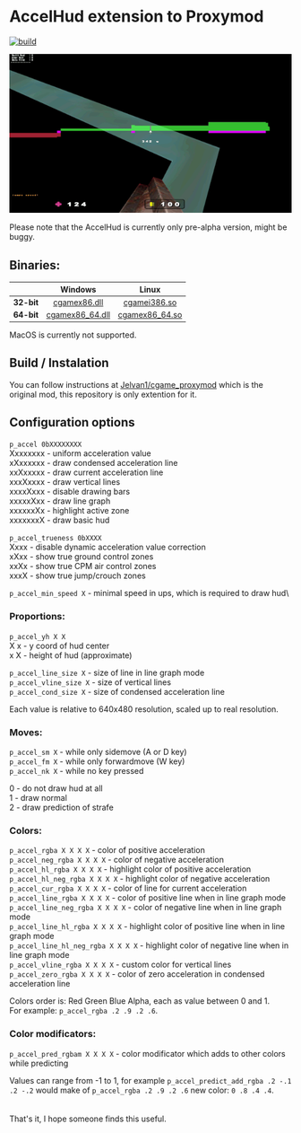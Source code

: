 # AccelHud extension to Proxymod

[![build](https://github.com/Kazzaky/AccelHud/actions/workflows/build_all.yml/badge.svg)](https://github.com/Kazzaky/AccelHud/actions/workflows/build_all.yml)

![demo of accel hud](./demo-small.gif)

Please note that the AccelHud is currently only pre-alpha version, might be buggy.

## Binaries:

|            | **Windows** | **Linux** |
| :--------: | :---------: | :-------: |
| **32-bit** | [cgamex86.dll](../../releases/download/latest/cgamex86.dll) | [cgamei386.so](../../releases/download/latest/cgamei386.so) |
| **64-bit** | [cgamex86_64.dll](../../releases/download/latest/cgamex86_64.dll) | [cgamex86_64.so](../../releases/download/latest/cgamex86_64.so) |

MacOS is currently not supported.

## Build / Instalation

You can follow instructions at [Jelvan1/cgame_proxymod](https://github.com/Jelvan1/cgame_proxymod) which is the original mod, this repository is only extention for it.

## Configuration options

`p_accel 0bXXXXXXXX`\
Xxxxxxxx - uniform acceleration value\
xXxxxxxx - draw condensed acceleration line\
xxXxxxxx - draw current acceleration line\
xxxXxxxx - draw vertical lines\
xxxxXxxx - disable drawing bars\
xxxxxXxx - draw line graph\
xxxxxxXx - highlight active zone\
xxxxxxxX - draw basic hud

`p_accel_trueness 0bXXXX`\
Xxxx - disable dynamic acceleration value correction\
xXxx - show true ground control zones\
xxXx - show true CPM air control zones\
xxxX - show true jump/crouch zones

`p_accel_min_speed X` - minimal speed in ups, which is required to draw hud\

### Proportions:
`p_accel_yh X X`\
X x - y coord of hud center\
x X - height of hud (approximate)

`p_accel_line_size X` - size of line in line graph mode\
`p_accel_vline_size X` - size of vertical lines\
`p_accel_cond_size X` - size of condensed acceleration line

Each value is relative to 640x480 resolution, scaled up to real resolution.

### Moves:
`p_accel_sm X` - while only sidemove (A or D key)\
`p_accel_fm X` - while only forwardmove (W key)\
`p_accel_nk X` - while no key pressed

0 - do not draw hud at all\
1 - draw normal\
2 - draw prediction of strafe

### Colors:
`p_accel_rgba X X X X` - color of positive acceleration\
`p_accel_neg_rgba X X X X` - color of negative acceleration\
`p_accel_hl_rgba X X X X` - highlight color of positive acceleration\
`p_accel_hl_neg_rgba X X X X` - highlight color of negative acceleration\
`p_accel_cur_rgba X X X X` - color of line for current acceleration\
`p_accel_line_rgba X X X X` - color of positive line when in line graph mode\
`p_accel_line_neg_rgba X X X X` - color of negative line when in line graph mode\
`p_accel_line_hl_rgba X X X X` - highlight color of positive line when in line graph mode\
`p_accel_line_hl_neg_rgba X X X X` - highlight color of negative line when in line graph mode\
`p_accel_vline_rgba X X X X` - custom color for vertical lines\
`p_accel_zero_rgba X X X X` - color of zero acceleration in condensed acceleration line

Colors order is: Red Green Blue Alpha, each as value between 0 and 1.\
For example: `p_accel_rgba .2 .9 .2 .6`.

### Color modificators:
`p_accel_pred_rgbam X X X X` - color modificator which adds to other colors while predicting

Values can range from -1 to 1, for example `p_accel_predict_add_rgba .2 -.1 .2 -.2` would make of
`p_accel_rgba .2 .9 .2 .6` new color: `0 .8 .4 .4`.
\
\
\
That's it, I hope someone finds this useful.
